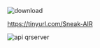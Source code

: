 ![download](https://user-images.githubusercontent.com/114415426/224531120-96bfef5e-b700-4034-9d76-d306a578bcf8.png)

https://tinyurl.com/Sneak-AIR

![api qrserver](https://user-images.githubusercontent.com/114415426/224530804-37e5ca14-8ffe-440b-96b3-1b3a13fd67df.png)

